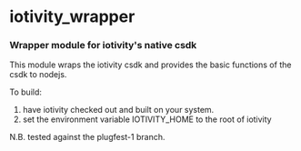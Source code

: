 iotivity_wrapper
=============
### Wrapper module for iotivity's native csdk

This module wraps the iotivity csdk and provides the basic functions
of the csdk to nodejs.

To build: 

1) have iotivity checked out and built on your system.
2) set the environment variable IOTIVITY_HOME to the root of iotivity

N.B. tested against the plugfest-1 branch.
